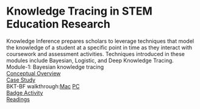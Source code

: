 # Knowledge Tracing in STEM Education Research

Knowledge Inference prepares scholars to leverage techniques that model the knowledge of a student at a specific point in time as they interact with coursework and assessment activities. Techniques introduced in these modules include Bayesian, Logistic, and Deep Knowledge Tracing.  
Module-1: Bayesian knowledge tracing  
[Conceptual Overview](https://laserkt.quarto.pub/module-1-bayesian-knowledge-tracing/#/title-slide)  
[Case Study](https://colab.research.google.com/drive/1y-D9G2ac6T9z14qSQ1y1fISAoCrDyFyY?usp=sharing)  
BKT-BF walkthrough:[Mac](https://laserkt.quarto.pub/module-1-bkt-bf-walkthrough-mac/) [PC](https://laserkt.quarto.pub/module-1-bkt-bf-walkthrough-windows/)  
[Badge Activity](https://laserkt.quarto.pub/module-1-applying-bkt-in-practice/)  
[Readings](https://laserkt.quarto.pub/kt-module-overview/#/kt-lab-1-bayesian-knowledge-tracing)    
